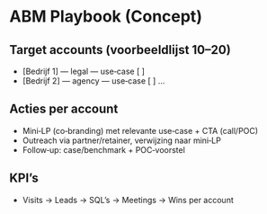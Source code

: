 # ABM Playbook (Concept)

## Target accounts (voorbeeldlijst 10–20)
- [Bedrijf 1] — legal — use‑case [ ]
- [Bedrijf 2] — agency — use‑case [ ]
...

## Acties per account
- Mini‑LP (co‑branding) met relevante use‑case + CTA (call/POC)
- Outreach via partner/retainer, verwijzing naar mini‑LP
- Follow‑up: case/benchmark + POC‑voorstel

## KPI’s
- Visits → Leads → SQL’s → Meetings → Wins per account
